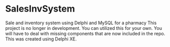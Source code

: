 # SalesInvSystem
Sale and inventory system using Delphi and MySQL for a pharmacy
This project is no longer in development. You can utilized this for your own. You will have to deal with missing components that are now included in the repo. This was created using Delphi XE.
